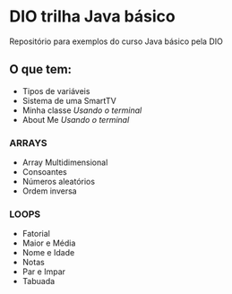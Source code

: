 # DIO trilha Java básico
Repositório para exemplos do curso Java básico pela DIO
## O que tem:
 - Tipos de variáveis
 - Sistema de uma SmartTV
 - Minha classe _Usando o terminal_
 - About Me _Usando o terminal_
### __ARRAYS__
 - Array Multidimensional
 - Consoantes
 - Números aleatórios 
 - Ordem inversa
### __LOOPS__
 - Fatorial
 - Maior e Média
 - Nome e Idade
 - Notas
 - Par e Impar
 - Tabuada
